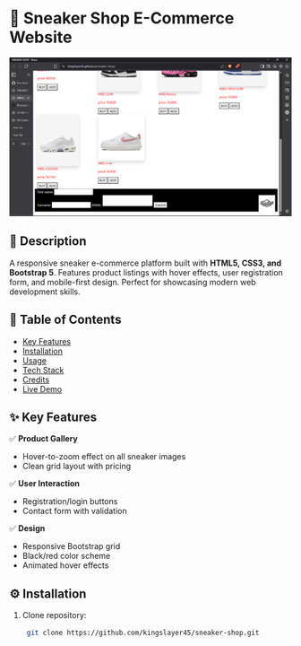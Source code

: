# 👟 Sneaker Shop E-Commerce Website

![Sneaker Shop Demo](./images/screenshot.png)

## 📌 Description
A responsive sneaker e-commerce platform built with **HTML5, CSS3, and Bootstrap 5**. Features product listings with hover effects, user registration form, and mobile-first design. Perfect for showcasing modern web development skills.

## 📑 Table of Contents
- [Key Features](#-key-features)
- [Installation](#-installation)
- [Usage](#-usage)
- [Tech Stack](#-tech-stack)
- [Credits](#-credits)
- [Live Demo](#-live-demo)

## ✨ Key Features
✅ **Product Gallery**  
- Hover-to-zoom effect on all sneaker images  
- Clean grid layout with pricing  

✅ **User Interaction**  
- Registration/login buttons  
- Contact form with validation  

✅ **Design**  
- Responsive Bootstrap grid  
- Black/red color scheme  
- Animated hover effects  

## ⚙️ Installation
1. Clone repository:
   ```bash
    git clone https://github.com/kingslayer45/sneaker-shop.git
